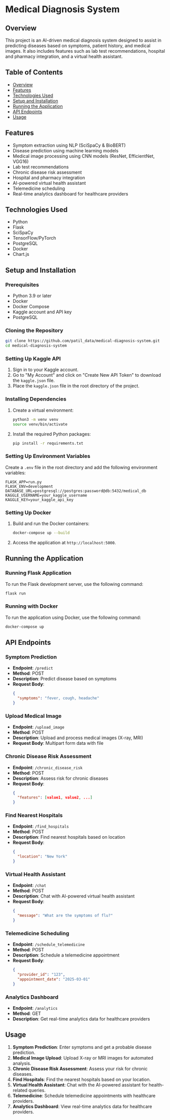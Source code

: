 # Medical Diagnosis System

## Overview
This project is an AI-driven medical diagnosis system designed to assist in predicting diseases based on symptoms, patient history, and medical images. It also includes features such as lab test recommendations, hospital and pharmacy integration, and a virtual health assistant.

## Table of Contents
- [Overview](#overview)
- [Features](#features)
- [Technologies Used](#technologies-used)
- [Setup and Installation](#setup-and-installation)
- [Running the Application](#running-the-application)
- [API Endpoints](#api-endpoints)
- [Usage](#usage)

## Features
- Symptom extraction using NLP (SciSpaCy & BioBERT)
- Disease prediction using machine learning models
- Medical image processing using CNN models (ResNet, EfficientNet, VGG16)
- Lab test recommendations
- Chronic disease risk assessment
- Hospital and pharmacy integration
- AI-powered virtual health assistant
- Telemedicine scheduling
- Real-time analytics dashboard for healthcare providers

## Technologies Used
- Python
- Flask
- SciSpaCy
- TensorFlow/PyTorch
- PostgreSQL
- Docker
- Chart.js

## Setup and Installation

### Prerequisites
- Python 3.9 or later
- Docker
- Docker Compose
- Kaggle account and API key
- PostgreSQL

### Cloning the Repository
```bash
git clone https://github.com/patil_data/medical-diagnosis-system.git
cd medical-diagnosis-system
```

### Setting Up Kaggle API
1. Sign in to your Kaggle account.
2. Go to "My Account" and click on "Create New API Token" to download the `kaggle.json` file.
3. Place the `kaggle.json` file in the root directory of the project.

### Installing Dependencies
1. Create a virtual environment:
   ```bash
   python3 -m venv venv
   source venv/bin/activate
   ```
2. Install the required Python packages:
   ```bash
   pip install -r requirements.txt
   ```

### Setting Up Environment Variables
Create a `.env` file in the root directory and add the following environment variables:
```env
FLASK_APP=run.py
FLASK_ENV=development
DATABASE_URL=postgresql://postgres:password@db:5432/medical_db
KAGGLE_USERNAME=your_kaggle_username
KAGGLE_KEY=your_kaggle_api_key
```

### Setting Up Docker
1. Build and run the Docker containers:
   ```bash
   docker-compose up --build
   ```
2. Access the application at `http://localhost:5000`.

## Running the Application

### Running Flask Application
To run the Flask development server, use the following command:
```bash
flask run
```

### Running with Docker
To run the application using Docker, use the following command:
```bash
docker-compose up
```

## API Endpoints

### Symptom Prediction
- **Endpoint**: `/predict`
- **Method**: POST
- **Description**: Predict disease based on symptoms
- **Request Body**:
  ```json
  {
    "symptoms": "fever, cough, headache"
  }
  ```

### Upload Medical Image
- **Endpoint**: `/upload_image`
- **Method**: POST
- **Description**: Upload and process medical images (X-ray, MRI)
- **Request Body**: Multipart form data with file

### Chronic Disease Risk Assessment
- **Endpoint**: `/chronic_disease_risk`
- **Method**: POST
- **Description**: Assess risk for chronic diseases
- **Request Body**:
  ```json
  {
    "features": [value1, value2, ...]
  }
  ```

### Find Nearest Hospitals
- **Endpoint**: `/find_hospitals`
- **Method**: POST
- **Description**: Find nearest hospitals based on location
- **Request Body**:
  ```json
  {
    "location": "New York"
  }
  ```

### Virtual Health Assistant
- **Endpoint**: `/chat`
- **Method**: POST
- **Description**: Chat with AI-powered virtual health assistant
- **Request Body**:
  ```json
  {
    "message": "What are the symptoms of flu?"
  }
  ```

### Telemedicine Scheduling
- **Endpoint**: `/schedule_telemedicine`
- **Method**: POST
- **Description**: Schedule a telemedicine appointment
- **Request Body**:
  ```json
  {
    "provider_id": "123",
    "appointment_date": "2025-03-01"
  }
  ```

### Analytics Dashboard
- **Endpoint**: `/analytics`
- **Method**: GET
- **Description**: Get real-time analytics data for healthcare providers

## Usage
1. **Symptom Prediction**: Enter symptoms and get a probable disease prediction.
2. **Medical Image Upload**: Upload X-ray or MRI images for automated analysis.
3. **Chronic Disease Risk Assessment**: Assess your risk for chronic diseases.
4. **Find Hospitals**: Find the nearest hospitals based on your location.
5. **Virtual Health Assistant**: Chat with the AI-powered assistant for health-related queries.
6. **Telemedicine**: Schedule telemedicine appointments with healthcare providers.
7. **Analytics Dashboard**: View real-time analytics data for healthcare providers.

